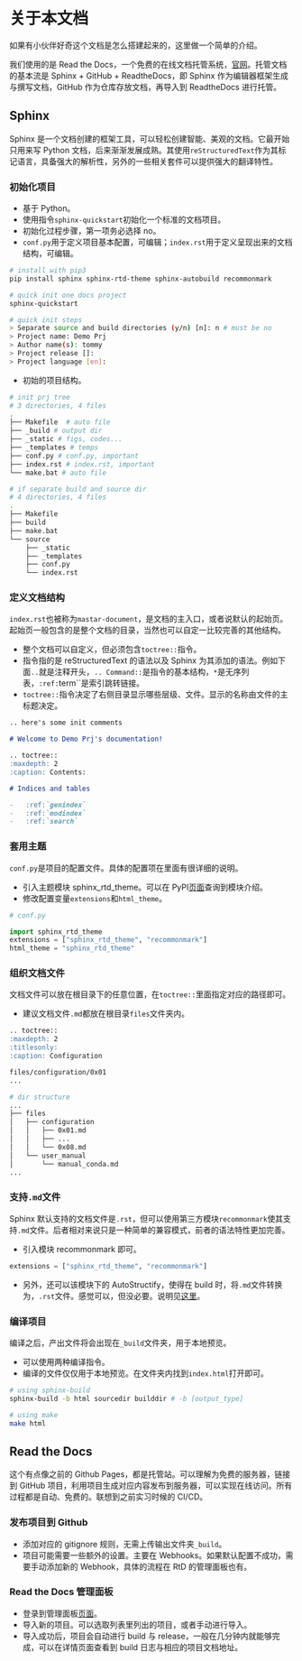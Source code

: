 # 关于本文档

如果有小伙伴好奇这个文档是怎么搭建起来的，这里做一个简单的介绍。

我们使用的是 Read the Docs，一个免费的在线文档托管系统，[官网](https://readthedocs.org/)。托管文档的基本流是 Sphinx + GitHub + ReadtheDocs，即 Sphinx 作为编辑器框架生成与撰写文档，GitHub 作为仓库存放文档，再导入到 ReadtheDocs 进行托管。

## Sphinx

Sphinx 是一个文档创建的框架工具，可以轻松创建智能、美观的文档。它最开始只用来写 Python 文档，后来渐渐发展成熟。其使用`reStructuredText`作为其标记语言，具备强大的解析性，另外的一些相关套件可以提供强大的翻译特性。

### 初始化项目

-   基于 Python。
-   使用指令`sphinx-quickstart`初始化一个标准的文档项目。
-   初始化过程步骤，第一项务必选择 no。
-   `conf.py`用于定义项目基本配置，可编辑；`index.rst`用于定义呈现出来的文档结构，可编辑。

```bash
# install with pip3
pip install sphinx sphinx-rtd-theme sphinx-autobuild recommonmark

# quick init one docs project
sphinx-quickstart

# quick init steps
> Separate source and build directories (y/n) [n]: n # must be no
> Project name: Demo Prj
> Author name(s): tommy
> Project release []:
> Project language [en]:
```

-   初始的项目结构。

```bash
# init prj tree
# 3 directories, 4 files
.
├── Makefile  # auto file
├── _build # output dir
├── _static # figs, codes...
├── _templates # temps
├── conf.py # conf.py, important
├── index.rst # index.rst, important
└── make.bat # auto file

# if separate build and source dir
# 4 directories, 4 files
.
├── Makefile
├── build
├── make.bat
└── source
    ├── _static
    ├── _templates
    ├── conf.py
    └── index.rst
```

### 定义文档结构

`index.rst`也被称为`mastar-document`，是文档的主入口，或者说默认的起始页。起始页一般包含的是整个文档的目录，当然也可以自定一比较完善的其他结构。

-   整个文档可以自定义，但必须包含`toctree::`指令。
-   指令指的是 reStructuredText 的语法以及 Sphinx 为其添加的语法。例如下面`..`就是注释开头，`.. Command::`是指令的基本结构，`*`是无序列表，`:ref:`term``是索引跳转链接。
-   `toctree::`指令决定了右侧目录显示哪些层级、文件。显示的名称由文件的主标题决定。

```md
.. here's some init comments

# Welcome to Demo Prj's documentation!

.. toctree::
:maxdepth: 2
:caption: Contents:

# Indices and tables

-   :ref:`genindex`
-   :ref:`modindex`
-   :ref:`search`
```

### 套用主题

`conf.py`是项目的配置文件。具体的配置项在里面有很详细的说明。

-   引入主题模块 sphinx_rtd_theme。可以在 PyPI[页面](https://pypi.org/project/sphinx-rtd-theme/)查询到模块介绍。
-   修改配置变量`extensions`和`html_theme`。

```python
# conf.py

import sphinx_rtd_theme
extensions = ["sphinx_rtd_theme", "recommonmark"]
html_theme = "sphinx_rtd_theme"
```

### 组织文档文件

文档文件可以放在根目录下的任意位置，在`toctree::`里面指定对应的路径即可。

-   建议文档文件`.md`都放在根目录`files`文件夹内。

```md
.. toctree::
:maxdepth: 2
:titlesonly:
:caption: Configuration

files/configuration/0x01
...
```

```bash
# dir structure
...
├── files
│   ├── configuration
│   │   ├── 0x01.md
│   │   ├── ...
│   │   └── 0x08.md
│   └── user_manual
│       └── manual_conda.md
...
```

### 支持`.md`文件

Sphinx 默认支持的文档文件是`.rst`，但可以使用第三方模块`recommonmark`使其支持`.md`文件。后者相对来说只是一种简单的兼容模式，前者的语法特性更加完善。

-   引入模块 recommonmark 即可。

```python
extensions = ["sphinx_rtd_theme", "recommonmark"]
```

-   另外，还可以该模块下的 AutoStructify，使得在 build 时，将`.md`文件转换为，`.rst`文件。感觉可以，但没必要。说明见[这里](https://github.com/readthedocs/recommonmark)。

### 编译项目

编译之后，产出文件将会出现在`_build`文件夹，用于本地预览。

-   可以使用两种编译指令。
-   编译的文件仅仅用于本地预览。在文件夹内找到`index.html`打开即可。

```bash
# using sphinx-build
sphinx-build -b html sourcedir builddir # -b [output_type]

# using make
make html
```

## Read the Docs

这个有点像之前的 Github Pages，都是托管站。可以理解为免费的服务器，链接到 GitHub 项目，利用项目生成对应内容发布到服务器，可以实现在线访问。所有过程都是自动、免费的。联想到之前实习时候的 CI/CD。

### 发布项目到 Github

-   添加对应的 gitignore 规则，无需上传输出文件夹`_build`。
-   项目可能需要一些额外的设置。主要在 Webhooks。如果默认配置不成功，需要手动添加新的 Webhook，具体的流程在 RtD 的管理面板也有。

### Read the Docs 管理面板

-   登录到管理面板[页面](https://readthedocs.org/dashboard/)。
-   导入新的项目。可以选取列表里列出的项目，或者手动进行导入。
-   导入成功后，项目会自动进行 build 与 release，一般在几分钟内就能够完成，可以在详情页面查看到 build 日志与相应的项目文档地址。
